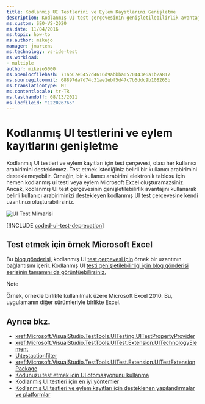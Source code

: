 ```yaml
---
title: Kodlanmış UI Testlerini ve Eylem Kayıtlarını Genişletme
description: Kodlanmış UI test çerçevesinin genişletilebilirlik avantajını kullanarak belirli kullanıcı arabiriminiz için kodlanmış UI test çerçevesine uzantı oluşturma hakkında bilgi edinmek.
ms.custom: SEO-VS-2020
ms.date: 11/04/2016
ms.topic: how-to
ms.author: mikejo
manager: jmartens
ms.technology: vs-ide-test
ms.workload:
- multiple
author: mikejo5000
ms.openlocfilehash: 71ab67e5457d4616d9abbba0570443e6a1b2a817
ms.sourcegitcommit: 68897da7d74c31ae1ebf5d47c7b5ddc9b108265b
ms.translationtype: MT
ms.contentlocale: tr-TR
ms.lasthandoff: 08/13/2021
ms.locfileid: "122026765"
---
```

# <a name="extend-coded-ui-tests-and-action-recordings"></a>Kodlanmış UI testlerini ve eylem kayıtlarını genişletme

Kodlanmış UI testleri ve eylem kayıtları için test çerçevesi, olası her kullanıcı arabirimini desteklemez. Test etmek istediğiniz belirli bir kullanıcı arabirimini desteklemeyebilir. Örneğin, bir kullanıcı arabirimi elektronik tablosu için hemen kodlanmış ui testi veya eylem Microsoft Excel oluşturamazsiniz. Ancak, kodlanmış UI test çerçevesinin genişletilebilirlik avantajını kullanarak belirli kullanıcı arabiriminizi destekleyen kodlanmış UI test çerçevesine kendi uzantınızı oluşturabilirsiniz.

![UI Test Mimarisi](../test/media/ui_testarch.png)

[!INCLUDE [coded-ui-test-deprecation](includes/coded-ui-test-deprecation.md)]

## <a name="sample-extension-to-test-microsoft-excel"></a>Test etmek için örnek Microsoft Excel

Bu [blog gönderisi,](/archive/blogs/gautamg/3-introducing-sample-excel-extension) kodlanmış UI [test çerçevesi için](https://msdnshared.blob.core.windows.net/media/MSDNBlogsFS/prod.evol.blogs.msdn.com/CommunityServer.Components.PostAttachments/00/09/94/38/24/ExcelPluginSample.zip) örnek bir uzantının bağlantısını içerir. Kodlanmış UI [testi genişletilebilirliği için blog gönderisi serisinin tamamını da görüntüebilirsiniz.](/archive/blogs/gautamg/series-on-coded-ui-test-extensibility)

> [!NOTE]
> Örnek, örnekle birlikte kullanılmak üzere Microsoft Excel 2010. Bu, uygulamanın diğer sürümleriyle birlikte Excel.

## <a name="see-also"></a>Ayrıca bkz.

- <xref:Microsoft.VisualStudio.TestTools.UITesting.UITestPropertyProvider>
- <xref:Microsoft.VisualStudio.TestTools.UITest.Extension.UITechnologyElement>
- [Uıtestactionfilter](/previous-versions/visualstudio/visual-studio-2012/dd985757(v=vs.110))
- <xref:Microsoft.VisualStudio.TestTools.UITest.Extension.UITestExtensionPackage>
- [Kodunuzu test etmek için UI otomasyonunu kullanma](../test/use-ui-automation-to-test-your-code.md)
- [Kodlanmış UI testleri için en iyi yöntemler](../test/best-practices-for-coded-ui-tests.md)
- [Kodlanmış UI testleri ve eylem kayıtları için desteklenen yapılandırmalar ve platformlar](../test/supported-configurations-and-platforms-for-coded-ui-tests-and-action-recordings.md)